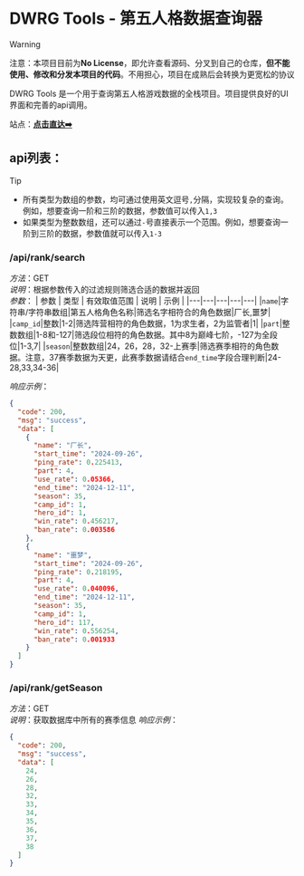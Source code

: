# DWRG Tools - 第五人格数据查询器

> [!WARNING]  
> 注意：本项目目前为**No License**，即允许查看源码、分叉到自己的仓库，**但不能使用、修改和分发本项目的代码**。不用担心，项目在成熟后会转换为更宽松的协议

DWRG Tools 是一个用于查询第五人格游戏数据的全栈项目。项目提供良好的UI界面和完善的api调用。

站点：[**点击直达➡️**](https://dwrg.codegang.top)

## api列表：

> [!TIP]
> - 所有类型为数组的参数，均可通过使用英文逗号`,`分隔，实现较复杂的查询。例如，想要查询一阶和三阶的数据，参数值可以传入`1,3`
> - 如果类型为整数数组，还可以通过`-`号直接表示一个范围。例如，想要查询一阶到三阶的数据，参数值就可以传入`1-3`

### **/api/rank/search**
*方法*：GET  
*说明*：根据参数传入的过滤规则筛选合适的数据并返回  
*参数*：
| 参数 | 类型 | 有效取值范围 | 说明 | 示例 |
|---|---|---|---|---|
|`name`|字符串/字符串数组|第五人格角色名称|筛选名字相符合的角色数据|厂长,噩梦|
|`camp_id`|整数|1-2|筛选阵营相符的角色数据，1为求生者，2为监管者|1|
|`part`|整数数组|1-8和-127|筛选段位相符的角色数据。其中8为巅峰七阶，-127为全段位|1-3,7|
|`season`|整数数组|24，26，28，32-上赛季|筛选赛季相符的角色数据。注意，37赛季数据为天更，此赛季数据请结合`end_time`字段合理判断|24-28,33,34-36|

*响应示例*：
```json
{
  "code": 200,
  "msg": "success",
  "data": [
    {
      "name": "厂长",
      "start_time": "2024-09-26",
      "ping_rate": 0.225413,
      "part": 4,
      "use_rate": 0.05366,
      "end_time": "2024-12-11",
      "season": 35,
      "camp_id": 1,
      "hero_id": 1,
      "win_rate": 0.456217,
      "ban_rate": 0.003586
    },
    {
      "name": "噩梦",
      "start_time": "2024-09-26",
      "ping_rate": 0.218195,
      "part": 4,
      "use_rate": 0.040096,
      "end_time": "2024-12-11",
      "season": 35,
      "camp_id": 1,
      "hero_id": 117,
      "win_rate": 0.556254,
      "ban_rate": 0.001933
    }
  ]
}
```

### **/api/rank/getSeason**
*方法*：GET  
*说明*：获取数据库中所有的赛季信息
*响应示例*：
```json
{
  "code": 200,
  "msg": "success",
  "data": [
    24,
    26,
    28,
    32,
    33,
    34,
    35,
    36,
    37,
    38
  ]
}
```